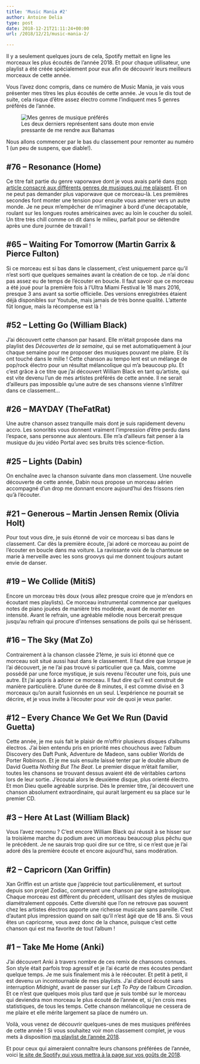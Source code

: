 ```yaml
---
title: 'Music Mania #2'
author: Antoine Delia
type: post
date: 2018-12-21T21:11:24+00:00
url: /2018/12/21/music-mania-2/

---
```

Il y a seulement quelques jours de cela, Spotify mettait en ligne les morceaux les plus écoutés de l&#8217;année 2018. Et pour chaque utilisateur, une playlist a été créée spécialement pour eux afin de découvrir leurs meilleurs morceaux de cette année.

Vous l&#8217;avez donc compris, dans ce numéro de Music Mania, je vais vous présenter mes titres les plus écoutés de cette année. Je vous le dis tout de suite, cela risque d&#8217;être assez électro comme l&#8217;indiquent mes 5 genres préférés de l&#8217;année.

<div class="wp-block-image">
  <figure class="aligncenter"><img src="https://i0.wp.com/i.imgur.com/Bj2uzVJ.png?w=1000&#038;ssl=1" alt="Mes genres de musique préférés" data-recalc-dims="1" /><figcaption>Les deux derniers représentent sans doute mon envie pressante de me rendre aux Bahamas</figcaption></figure>
</div>

Nous allons commencer par le bas du classement pour remonter au numéro 1 (un peu de suspens, que diable!).

## #76 &#8211; Resonance (Home)

Ce titre fait partie du genre vaporwave dont je vous avais parlé dans [mon article consacré aux différents genres de musiques qui me plaisent][1]. Et on ne peut pas demander plus vaporwave que ce morceau-là. Les premières secondes font monter une tension pour ensuite vous amener vers un autre monde. Je ne peux m&#8217;empêcher de m&#8217;imaginer à bord d&#8217;une décapotable, roulant sur les longues routes américaines avec au loin le coucher du soleil. Un titre très chill comme on dit dans le milieu, parfait pour se détendre après une dure journée de travail !<figure class="wp-block-embed-youtube wp-block-embed is-type-video is-provider-youtube wp-embed-aspect-16-9 wp-has-aspect-ratio">

<div class="wp-block-embed__wrapper">
  <span class="embed-youtube" style="text-align:center; display: block;"></span>
</div></figure> 

## #65 &#8211; Waiting For Tomorrow (Martin Garrix & Pierce Fulton)

Si ce morceau est si bas dans le classement, c&#8217;est uniquement parce qu&#8217;il n&#8217;est sorti que quelques semaines avant la création de ce top. Je n&#8217;ai donc pas assez eu de temps de l&#8217;écouter en boucle. Il faut savoir que ce morceau a été joué pour la première fois à l&#8217;Ultra Miami Festival le 18 mars 2016, presque 3 ans avant sa sortie officielle. Des versions enregistrées étaient déjà disponibles sur Youtube, mais jamais de très bonne qualité. L&#8217;attente fût longue, mais la récompense est là !<figure class="wp-block-embed-youtube wp-block-embed is-type-video is-provider-youtube wp-embed-aspect-16-9 wp-has-aspect-ratio">

<div class="wp-block-embed__wrapper">
  <span class="embed-youtube" style="text-align:center; display: block;"></span>
</div></figure> 

## #52 &#8211; Letting Go (William Black)

J&#8217;ai découvert cette chanson par hasard. Elle m&#8217;était proposée dans ma playlist des _Découvertes de la semaine_, qui se met automatiquement à jour chaque semaine pour me proposer des musiques pouvant me plaire. Et ils ont touché dans le mille ! Cette chanson au tempo lent est un mélange de pop/rock électro pour un résultat mélancolique qui m&#8217;a beaucoup plu. Et c&#8217;est grâce à ce titre que j&#8217;ai découvert William Black en tant qu&#8217;artiste, qui est vite devenu l&#8217;un de mes artistes préférés de cette année. Il ne serait d&#8217;ailleurs pas impossible qu&#8217;une autre de ses chansons vienne s&#8217;infiltrer dans ce classement&#8230;<figure class="wp-block-embed-youtube wp-block-embed is-type-video is-provider-youtube wp-embed-aspect-16-9 wp-has-aspect-ratio">

<div class="wp-block-embed__wrapper">
  <span class="embed-youtube" style="text-align:center; display: block;"></span>
</div></figure> 

## #26 &#8211; MAYDAY (TheFatRat)

Une autre chanson assez tranquille mais dont je suis rapidement devenu accro. Les sonorités vous donnent vraiment l&#8217;impression d&#8217;être perdu dans l&#8217;espace, sans personne aux alentours. Elle m&#8217;a d&#8217;ailleurs fait penser à la musique du jeu vidéo Portal avec ses bruits très science-fiction.<figure class="wp-block-embed-youtube wp-block-embed is-type-video is-provider-youtube wp-embed-aspect-16-9 wp-has-aspect-ratio">

<div class="wp-block-embed__wrapper">
  <span class="embed-youtube" style="text-align:center; display: block;"></span>
</div></figure> 

## #25 &#8211; Lights (Dabin)

On enchaîne avec la chanson suivante dans mon classement. Une nouvelle découverte de cette année, Dabin nous propose un morceau aérien accompagné d&#8217;un drop me donnant encore aujourd&#8217;hui des frissons rien qu&#8217;à l&#8217;écouter.<figure class="wp-block-embed-youtube wp-block-embed is-type-video is-provider-youtube wp-embed-aspect-16-9 wp-has-aspect-ratio">

<div class="wp-block-embed__wrapper">
  <span class="embed-youtube" style="text-align:center; display: block;"></span>
</div></figure> 

## #21 &#8211; Generous &#8211; Martin Jensen Remix (Olivia Holt)

Pour tout vous dire, je suis étonné de voir ce morceau si bas dans le classement. Car dès la première écoute, j&#8217;ai adoré ce morceau au point de l&#8217;écouter en boucle dans ma voiture. La ravissante voix de la chanteuse se marie à merveille avec les sons groovys qui me donnent toujours autant envie de danser.<figure class="wp-block-embed-youtube wp-block-embed is-type-video is-provider-youtube wp-embed-aspect-16-9 wp-has-aspect-ratio">

<div class="wp-block-embed__wrapper">
  <span class="embed-youtube" style="text-align:center; display: block;"></span>
</div></figure> 

## #19 &#8211; We Collide (MitiS)

Encore un morceau très doux (vous allez presque croire que je m&#8217;endors en écoutant mes playlists). Ce morceau instrumental commence par quelques notes de piano jouées de manière très modérée, avant de monter en intensité. Avant le refrain, une agréable mélodie nous bercerait presque jusqu&#8217;au refrain qui procure d&#8217;intenses sensations de poils qui se hérissent.<figure class="wp-block-embed-youtube wp-block-embed is-type-video is-provider-youtube wp-embed-aspect-16-9 wp-has-aspect-ratio">

<div class="wp-block-embed__wrapper">
  <span class="embed-youtube" style="text-align:center; display: block;"></span>
</div></figure> 

## #16 &#8211; The Sky (Mat Zo)

Contrairement à la chanson classée 21ème, je suis ici étonné que ce morceau soit situé aussi haut dans le classement. Il faut dire que lorsque je l&#8217;ai découvert, je ne l&#8217;ai pas trouvé si particulier que ça. Mais, comme possédé par une force mystique, je suis revenu l&#8217;écouter une fois, puis une autre. Et j&#8217;ai appris à adorer ce morceau. Il faut dire qu&#8217;il est construit de manière particulière. D&#8217;une durée de 8 minutes, il est comme divisé en 3 morceaux qu&#8217;on aurait fusionnés en un seul. L&#8217;expérience ne pourrait se décrire, et je vous invite à l&#8217;écouter pour voir de quoi je veux parler.<figure class="wp-block-embed-youtube wp-block-embed is-type-video is-provider-youtube wp-embed-aspect-16-9 wp-has-aspect-ratio">

<div class="wp-block-embed__wrapper">
  <span class="embed-youtube" style="text-align:center; display: block;"></span>
</div></figure> 

## #12 &#8211; Every Chance We Get We Run (David Guetta)

Cette année, je me suis fait le plaisir de m&#8217;offrir plusieurs disques d&#8217;albums électros. J&#8217;ai bien entendu pris en priorité mes chouchous avec l&#8217;album Discovery des Daft Punk, Adventure de Madeon, sans oublier Worlds de Porter Robinson. Et je me suis ensuite laissé tenter par le double album de David Guetta _Nothing But The Beat_. Le premier disque m&#8217;était familier, toutes les chansons se trouvant dessus avaient été de véritables cartons lors de leur sortie. J&#8217;écoutai alors le deuxième disque, plus orienté électro. Et mon Dieu quelle agréable surprise. Dès le premier titre, j&#8217;ai découvert une chanson absolument extraordinaire, qui aurait largement eu sa place sur le premier CD.<figure class="wp-block-embed-youtube wp-block-embed is-type-video is-provider-youtube wp-embed-aspect-16-9 wp-has-aspect-ratio">

<div class="wp-block-embed__wrapper">
  <span class="embed-youtube" style="text-align:center; display: block;"></span>
</div></figure> 

## #3 &#8211; Here At Last (William Black)

Vous l&#8217;avez reconnu ? C&#8217;est encore William Black qui réussit à se hisser sur la troisième marche du podium avec un morceau beaucoup plus pêchu que le précédent. Je ne saurais trop quoi dire sur ce titre, si ce n&#8217;est que je l&#8217;ai adoré dès la première écoute et encore aujourd&#8217;hui, sans modération.<figure class="wp-block-embed-youtube wp-block-embed is-type-video is-provider-youtube wp-embed-aspect-16-9 wp-has-aspect-ratio">

<div class="wp-block-embed__wrapper">
  <span class="embed-youtube" style="text-align:center; display: block;"></span>
</div></figure> 

## #2 &#8211; Capricorn (Xan Griffin)

Xan Griffin est un artiste que j&#8217;apprécie tout particulièrement, et surtout depuis son projet Zodiac, comprenant une chanson par signe astrologique. Chaque morceau est différent du précédent, utilisant des styles de musique diamétralement opposés. Cette diversité que l&#8217;on ne retrouve pas souvent chez les artistes électros apporte une richesse musicale sans pareille. C&#8217;est d&#8217;autant plus impression quand on sait qu&#8217;il n&#8217;est âgé que de 18 ans. Si vous êtes un capricorne, vous avez donc de la chance, puisque c&#8217;est cette chanson qui est ma favorite de tout l&#8217;album !<figure class="wp-block-embed-youtube wp-block-embed is-type-video is-provider-youtube wp-embed-aspect-16-9 wp-has-aspect-ratio">

<div class="wp-block-embed__wrapper">
  <span class="embed-youtube" style="text-align:center; display: block;"></span>
</div></figure> 

## #1 &#8211; Take Me Home (Anki)

J&#8217;ai découvert Anki à travers nombre de ces remix de chansons connues. Son style était parfois trop agressif et je l&#8217;ai écarté de mes écoutes pendant quelque temps. Je me suis finalement mis à le réécouter. Et petit à petit, il est devenu un incontournable de mes playlists. J&#8217;ai d&#8217;abord écouté sans interruption _Midnight_, avant de passer sur _Left To Pay_ de l&#8217;album _Circadian_. Et ce n&#8217;est que quelques mois plus tard que je suis tombé sur le morceau qui deviendra mon morceau le plus écouté de l&#8217;année et, si j&#8217;en crois mes statistiques, de tous les temps. Cette chanson mélancolique ne cessera de me plaire et elle mérite largement sa place de numéro un.<figure class="wp-block-embed-youtube wp-block-embed is-type-video is-provider-youtube wp-embed-aspect-16-9 wp-has-aspect-ratio">

<div class="wp-block-embed__wrapper">
  <span class="embed-youtube" style="text-align:center; display: block;"></span>
</div></figure> 

Voilà, vous venez de découvrir quelques-unes de mes musiques préférées de cette année ! Si vous souhaitez voir mon classement complet, je vous mets à disposition [ma playlist de l&#8217;année 2018][2].

Et pour ceux qui aimeraient connaître leurs chansons préférées de l&#8217;année, voici [le site de Spotify qui vous mettra à la page sur vos goûts de 2018][3].

 [1]: https://blog.antoinedelia.fr/2018/03/04/maestro/
 [2]: https://open.spotify.com/playlist/37i9dQZF1Ejsybrwl535yU
 [3]: https://spotify.com/2018
